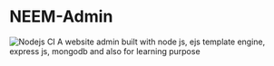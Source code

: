 # NEEM-Admin
![Nodejs CI](https://github.com/satyawikananda/NEEM-Admin/workflows/Node.js%20CI/badge.svg)
A website admin built with node js, ejs template engine, express js, mongodb and also for learning purpose
